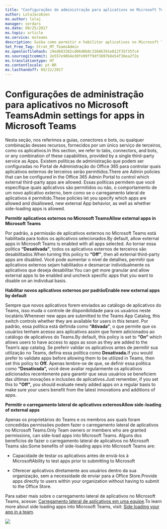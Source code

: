 ```yaml
---
title: "Configurações de administração para aplicativos no Microsoft Teams | Suporte da Microsoft"
author: LolaJacobsen
ms.author: lolaj
manager: serdars
ms.date: 09/25/2017
ms.topic: article
ms.service: msteams
description: Saiba como permitir e habilitar aplicativos no Microsoft Teams, incluindo o carregamento lateral de aplicativos externos.
Set_Free_Tag: Strat_MT_TeamsAdmin
ms.openlocfilehash: 19ed683382cd06d0b0c33686391e012f35f35fc4
ms.sourcegitcommit: 2e557e90b4e30fe99ff9df3897b8e54f38ea2f2e
ms.translationtype: HT
ms.contentlocale: pt-BR
ms.lasthandoff: 09/22/2017
---
```

<a name="admin-settings-for-apps-in-microsoft-teams"></a><span data-ttu-id="33004-103">Configurações de administração para aplicativos no Microsoft Teams</span><span class="sxs-lookup"><span data-stu-id="33004-103">Admin settings for apps in Microsoft Teams</span></span>
==========================================

<span data-ttu-id="33004-104">Nesta seção, nos referimos a guias, conectores e bots, ou qualquer combinação desses recursos, fornecidos por um único serviço de terceiros, como os aplicativos.</span><span class="sxs-lookup"><span data-stu-id="33004-104">In this section, we refer to tabs, connectors, and bots, or any combination of these capabilities, provided by a single third-party service as Apps.</span></span> <span data-ttu-id="33004-105">Existem políticas de administração que podem ser configuradas no Portal de Administração do Office 365 para controlar quais aplicativos externos de terceiros serão permitidos.</span><span class="sxs-lookup"><span data-stu-id="33004-105">There are Admin policies that can be configured in the Office 365 Admin Portal to control which external third-party apps are allowed.</span></span> <span data-ttu-id="33004-106">Essas políticas permitem que você especifique quais aplicativos são permitidos ou não, o comportamento de um novo aplicativo externo, bem como se o carregamento lateral de aplicativos é permitido.</span><span class="sxs-lookup"><span data-stu-id="33004-106">These policies let you specify which apps are allowed and disallowed, new external App behavior, as well as whether side-loading apps is allowed.</span></span>

<span data-ttu-id="33004-107">**Permitir aplicativos externos no Microsoft Teams**</span><span class="sxs-lookup"><span data-stu-id="33004-107">**Allow external apps in Microsoft Teams**</span></span>

<span data-ttu-id="33004-108">Por padrão, a permissão de aplicativos externos no Microsoft Teams está habilitada para todos os aplicativos selecionados.</span><span class="sxs-lookup"><span data-stu-id="33004-108">By default, allow external apps in Microsoft Teams is enabled with all apps selected.</span></span> <span data-ttu-id="33004-109">Ao tornar essa política **“Desativada”**, todos os aplicativos externos de terceiros são desabilitados.</span><span class="sxs-lookup"><span data-stu-id="33004-109">When turning this policy to **“Off”**, then all external third-party apps are disabled.</span></span> <span data-ttu-id="33004-110">Você pode aumentar o nível de detalhes, permitir que aplicativos externos sejam habilitados e desmarcar individualmente os aplicativos que deseja desabilitar.</span><span class="sxs-lookup"><span data-stu-id="33004-110">You can get more granular and allow external apps to be enabled and uncheck specific apps that you want to disable on an individual basis.</span></span>

<span data-ttu-id="33004-111">**Habilitar novos aplicativos externos por padrão**</span><span class="sxs-lookup"><span data-stu-id="33004-111">**Enable new external apps by default**</span></span>

<span data-ttu-id="33004-112">Sempre que novos aplicativos forem enviados ao catálogo de aplicativos do Teams, isso muda o controle de disponibilidade para os usuários neste locatário.</span><span class="sxs-lookup"><span data-stu-id="33004-112">Whenever new apps are submitted to the Teams App Catalog, this switch controls whether they are available for users in this tenant.</span></span> <span data-ttu-id="33004-113">Por padrão, essa política está definida como **“Ativada”**, o que permite que os usuários tenham acesso aos aplicativos assim que forem adicionados ao catálogo de aplicativos do Teams.</span><span class="sxs-lookup"><span data-stu-id="33004-113">By default, this policy is set to **“On”** which allows users to have access to apps as soon as they are added to the Team’s app catalog.</span></span> <span data-ttu-id="33004-114">Se preferir validar os aplicativos antes de permitir sua utilização no Teams, defina essa política como **Desativada.**</span><span class="sxs-lookup"><span data-stu-id="33004-114">If you would prefer to validate apps before allowing them to be utilized in Teams, then set this policy to **Off.**</span></span> <span data-ttu-id="33004-115">Apenas lembre-se de que, se definir essa política como **“Desativada”,** você deve avaliar regularmente os aplicativos adicionados recentemente para garantir que seus usuários se beneficiem das últimas inovações e inclusões de aplicativos.</span><span class="sxs-lookup"><span data-stu-id="33004-115">Just remember, if you set this to **"Off",** you should evaluate newly added apps on a regular basis to make sure your users benefit from the latest innovations and additions of apps.</span></span>

<span data-ttu-id="33004-116">**Permitir o carregamento lateral de aplicativos externos**</span><span class="sxs-lookup"><span data-stu-id="33004-116">**Allow side-loading of external apps**</span></span>

<span data-ttu-id="33004-117">Apenas os proprietários do Teams e os membros aos quais foram concedidas permissões podem fazer o carregamento lateral de aplicativos no Microsoft Teams.</span><span class="sxs-lookup"><span data-stu-id="33004-117">Only Team owners or members who are granted permissions, can side-load apps into Microsoft Teams.</span></span> <span data-ttu-id="33004-118">Alguns dos benefícios de fazer o carregamento lateral de aplicativos no Microsoft Teams são:</span><span class="sxs-lookup"><span data-stu-id="33004-118">Some benefits of side-loading apps into Microsoft Teams are:</span></span>

-   <span data-ttu-id="33004-119">Capacidade de testar os aplicativos antes de enviá-los à Microsoft</span><span class="sxs-lookup"><span data-stu-id="33004-119">Ability to test apps prior to submitting to Microsoft</span></span>

-   <span data-ttu-id="33004-120">Oferecer aplicativos diretamente aos usuários dentro da sua organização, sem a necessidade de enviar para a Office Store.</span><span class="sxs-lookup"><span data-stu-id="33004-120">Provide apps directly to users within your organization without having to submit to the Office Store.</span></span>

<span data-ttu-id="33004-121">Para saber mais sobre o carregamento lateral de aplicativos no Microsoft Teams, acesse: [Carregamento lateral de aplicativos em uma equipe](https://go.microsoft.com/fwlink/?linkid=854631).</span><span class="sxs-lookup"><span data-stu-id="33004-121">To learn more about side loading apps into Microsoft Teams, visit: [Side loading your app in a team](https://go.microsoft.com/fwlink/?linkid=854631).</span></span>

![](media/Admin_settings_for_apps_in_Microsoft_Teams_image1.png)
